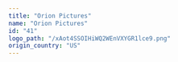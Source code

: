 ```yaml
---
title: "Orion Pictures"
name: "Orion Pictures"
id: "41"
logo_path: "/xAot4SSOIHiWQ2WEnVXYGR1lce9.png"
origin_country: "US"
---
```

